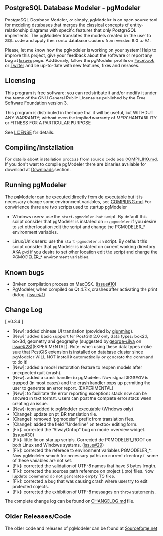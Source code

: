 PostgreSQL Database Modeler - pgModeler
---------------------------------------

PostgreSQL Database Modeler, or simply, pgModeler is an open source tool for modeling databases that merges the classical concepts of entity-relationship diagrams with specific features that only PostgreSQL implements. The pgModeler translates the models created by the user to SQL code and apply them onto database clusters from version 8.0 to 9.1.

Please, let me know how the pgModeler is working on your system! Help to improve this project, give your feedback about the software or report any bug at [Issues](https://github.com/pgmodeler/pgmodeler/issues) page. Additionaly, follow the pgModeler profile on [Facebook](https://www.facebook.com/pgmodeler) or [Twitter](https://twitter.com/pgmodeler) and be up-to-date with new features, fixes and releases.

Licensing
---------

This program is free software: you can redistribute it and/or modify it under the terms of the GNU General Public License as published by the Free Software Foundation version 3.

This program is distributed in the hope that it will be useful, but WITHOUT ANY WARRANTY; without even the implied warranty of MERCHANTABILITY or FITNESS FOR A PARTICULAR PURPOSE.

See [LICENSE](https://github.com/pgmodeler/pgmodeler/blob/master/LICENSE) for details.

Compiling/Installation
----------------------

For details about installation process from source code see [COMPILING.md](https://github.com/pgmodeler/pgmodeler/blob/master/COMPILING.md). If you don't want to compile pgModeler there are binaries available for download at [Downloads](https://github.com/pgmodeler/pgmodeler/downloads) section.

Running pgModeler
-----------------

The pgModeler can be executed directly from de executable but it is necessary change some environment variables, see [COMPILING.md](https://github.com/pgmodeler/pgmodeler/blob/master/COMPILING.md). For convinience there are two scripts used to startup pgModeler.

* Windows users: use the ```start-pgmodeler.bat``` script. By default this script consider that pgModeler is installed on ```c:\pgmodeler``` if you desire to set other location edit the script and change the PGMODELER_* environment variables.

* Linux/Unix users: use the ```start-pgmodeler.sh``` script. By default this script consider that pgModeler is installed on current working directory AKA ```pwd``` if you desire to set other location edit the script and change the PGMODELER_* environment variables.

Known bugs
----------

* Broken compilation process on MacOSX. ([issue#10](https://github.com/pgmodeler/pgmodeler/issues/10))
* PgModeler, when compiled on Qt 4.7.x, crashes after activating the print dialog. [(issue#1)](https://github.com/pgmodeler/pgmodeler/issues/1)

Change Log
----------

[ v0.3.4 ]

* [New]: added chinese UI translation (provided by [gjunming](https://github.com/gjunming)).
* [New]: added basic support for PostGiS 2.0 only data types: box2d, box3d, geometry and geography (suggested by [george-silva](https://github.com/george-silva) on [issue#28](https://github.com/pgmodeler/pgmodeler/issues/28))(EXPERIMENTAL). Note: when using these data types make sure that PostGiS extension is installed on database cluster since pgModeler WILL NOT install it automatically or generate the command to do it!
* [New]: added a model restoration feature to reopen models after unexpected quit (crash).
* [New]: added a crash handler to pgModeler. Now signal SIGSEGV is trapped (in most cases) and the crash handler pops up permiting the user to generate an error report. (EXPERIMENTAL)
* [New]: to facilitate the error reporting exceptions stack now can be showed in text format. Users can post the complete error stack when creating an issue.
* [New]: icon added to pgModeler executable (Windows only)
* [Change]: update on pt_BR translation file.
* [Change]: removed "pgmodeler" prefix from translation files.
* [Change]: added the field "Underline" on textbox editing form.
* [Fix]: corrected the "AlwayOnTop" bug on model overview widget. ([issue#30](https://github.com/pgmodeler/pgmodeler/issues/30))
* [Fix]: little fix on startup scripts. Corrected de PGMODELER_ROOT on both Linux and Windows systems. ([issue#29](https://github.com/pgmodeler/pgmodeler/issues/29))
* [Fix]: corrected the referece to environment variables PGMODELER_*. Now pgModeler search for necessary paths on current directory if some of these variables are not set.
* [Fix]: corrected the validation of UTF-8 names that have 3 bytes length.
* [Fix]: corrected the sources path reference on project (.pro) files. Now lupdate command do not generates empty TS files.
* [Fix]: corrected a bug that was causing crash where user try to edit protected objects.
* [Fix]: corrected the exhibition of UTF-8 messages on ```throw``` statements.

The complete change log can be found on [CHANGELOG.md](https://github.com/pgmodeler/pgmodeler/blob/master/CHANGELOG.md) file.

Older Releases/Code
-------------------

The older code and releases of pgModeler can be found at [Sourceforge.net](http://sourceforge.net/projects/pgmodeler)
